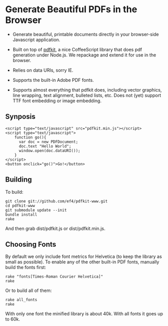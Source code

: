 Generate Beautiful PDFs in the Browser
======================================

* Generate beautiful, printable documents directly in your browser-side
Javascript application.

* Built on top of [pdfkit](https://github.com/devongovett/pdfkit), a
  nice CoffeeScript library that does pdf generation under Node.js. We
  repackage and extend it for use in the browser.

* Relies on data URIs, sorry IE.

* Supports the built-in Adobe PDF fonts.

* Supports almost everything that pdfkit does, including vector
  graphics, line wrapping, text alignment, bulleted lists, etc. Does
  not (yet) support TTF font embedding or image embedding.

Synposis
--------

    <script type="text/javascript" src="pdfkit.min.js"></script>
    <script type="text/javascript">
        function go(){
          var doc = new PDFDocument;
          doc.text "Hello World";
          window.open(doc.dataURI());
        }
    </script>
    <button onclick="go()">Go!</button>

Building
--------

To build:

    git clone git://github.com/ef4/pdfkit-www.git
    cd pdfkit-www
    git submodule update --init
    bundle install
    rake

And then grab dist/pdfkit.js or dist/pdfkit.min.js.

Choosing Fonts
--------------

By default we only include font metrics for Helvetica (to keep the
library as small as possible). To enable any of the other built-in PDF
fonts, manually build the fonts first:

    rake "fonts[Times-Roman Courier Helvetica]"
    rake

Or to build all of them:

    rake all_fonts
    rake

With only one font the minified library is about 40k. With all fonts
it goes up to 60k.